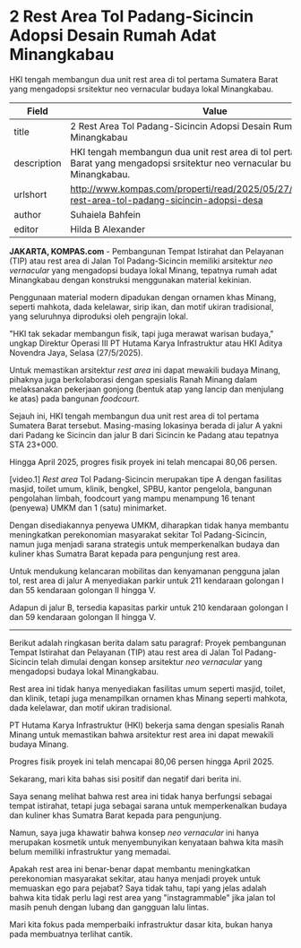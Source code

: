 # 2 Rest Area Tol Padang-Sicincin Adopsi Desain Rumah Adat Minangkabau

HKI tengah membangun dua unit rest area di tol pertama Sumatera Barat yang mengadopsi srsitektur neo vernacular budaya lokal Minangkabau.

| Field       | Value                                                       |
|-------------|-------------------------------------------------------------|
| title       | 2 Rest Area Tol Padang-Sicincin Adopsi Desain Rumah Adat Minangkabau |
| description | HKI tengah membangun dua unit rest area di tol pertama Sumatera Barat yang mengadopsi srsitektur neo vernacular budaya lokal Minangkabau. |
| urlshort    | http://www.kompas.com/properti/read/2025/05/27/220000321/2-rest-area-tol-padang-sicincin-adopsi-desa |
| author      | Suhaiela Bahfein |
| editor      | Hilda B Alexander |

**JAKARTA, KOMPAS.com** - Pembangunan Tempat Istirahat dan Pelayanan (TIP) atau rest area di Jalan Tol Padang-Sicincin memiliki arsitektur *neo vernacular* yang mengadopsi budaya lokal Minang, tepatnya rumah adat Minangkabau dengan konstruksi menggunakan material kekinian.

Penggunaan material modern dipadukan dengan ornamen khas Minang, seperti mahkota, dada kelelawar, sirip ikan, dan motif ukiran tradisional, yang seluruhnya diproduksi oleh pengrajin lokal.  

"HKI tak sekadar membangun fisik, tapi juga merawat warisan budaya,\" ungkap Direktur Operasi III PT Hutama Karya Infrastruktur atau HKI Aditya Novendra Jaya, Selasa (27/5/2025).

Untuk memastikan arsitektur *rest area* ini dapat mewakili budaya Minang, pihaknya juga berkolaborasi dengan spesialis Ranah Minang dalam melaksanakan pekerjaan gonjong (bentuk atap yang lancip dan menjulang ke atas) pada bangunan *foodcourt*.

Sejauh ini, HKI tengah membangun dua unit rest area di tol pertama Sumatera Barat tersebut. Masing-masing lokasinya berada di jalur A yakni dari Padang ke Sicincin dan jalur B dari Sicincin ke Padang atau tepatnya STA 23+000.

Hingga April 2025, progres fisik proyek ini telah mencapai 80,06 persen.

\[video.1\] *Rest area* Tol Padang-Sicincin merupakan tipe A dengan fasilitas masjid, toilet umum, klinik, bengkel, SPBU, kantor pengelola, bangunan pengolahan limbah, foodcourt yang mampu menampung 16 tenant (penyewa) UMKM dan 1 (satu) minimarket.

Dengan disediakannya penyewa UMKM, diharapkan tidak hanya membantu meningkatkan perekonomian masyarakat sekitar Tol Padang-Sicincin, namun juga menjadi sarana strategis untuk memperkenalkan budaya dan kuliner khas Sumatra Barat kepada para pengunjung rest area.  

Untuk mendukung kelancaran mobilitas dan kenyamanan pengguna jalan tol, rest area di jalur A menyediakan parkir untuk 211 kendaraan golongan I dan 55 kendaraan golongan II hingga V.

Adapun di jalur B, tersedia kapasitas parkir untuk 210 kendaraan golongan I dan 59 kendaraan golongan II hingga V. 

---
Berikut adalah ringkasan berita dalam satu paragraf: Proyek pembangunan Tempat Istirahat dan Pelayanan (TIP) atau rest area di Jalan Tol Padang-Sicincin telah dimulai dengan konsep arsitektur *neo vernacular* yang mengadopsi budaya lokal Minangkabau.

 Rest area ini tidak hanya menyediakan fasilitas umum seperti masjid, toilet, dan klinik, tetapi juga menampilkan ornamen khas Minang seperti mahkota, dada kelelawar, dan motif ukiran tradisional.

 PT Hutama Karya Infrastruktur (HKI) bekerja sama dengan spesialis Ranah Minang untuk memastikan bahwa arsitektur rest area ini dapat mewakili budaya Minang.

 Progres fisik proyek ini telah mencapai 80,06 persen hingga April 2025.



Sekarang, mari kita bahas sisi positif dan negatif dari berita ini.

 Saya senang melihat bahwa rest area ini tidak hanya berfungsi sebagai tempat istirahat, tetapi juga sebagai sarana untuk memperkenalkan budaya dan kuliner khas Sumatra Barat kepada para pengunjung.

 Namun, saya juga khawatir bahwa konsep *neo vernacular* ini hanya merupakan kosmetik untuk menyembunyikan kenyataan bahwa kita masih belum memiliki infrastruktur yang memadai.

 Apakah rest area ini benar-benar dapat membantu meningkatkan perekonomian masyarakat sekitar, atau hanya menjadi proyek untuk memuaskan ego para pejabat? Saya tidak tahu, tapi yang jelas adalah bahwa kita tidak perlu lagi rest area yang "instagrammable" jika jalan tol masih penuh dengan lubang dan gangguan lalu lintas.

 Mari kita fokus pada memperbaiki infrastruktur dasar kita, bukan hanya pada membuatnya terlihat cantik.
